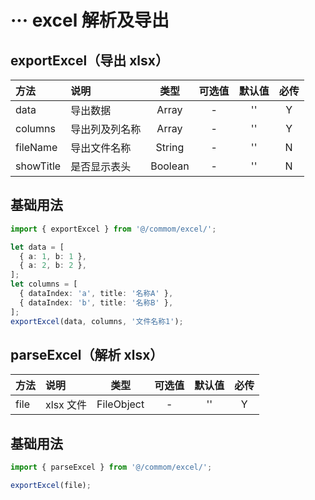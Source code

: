 # ··· excel 解析及导出

## exportExcel（导出 xlsx）

| 方法      | 说明           |  类型   | 可选值 | 默认值 | 必传 |
| :-------- | :------------- | :-----: | :----: | :----: | :--: |
| data      | 导出数据       |  Array  |   -    |   ''   |  Y   |
| columns   | 导出列及列名称 |  Array  |   -    |   ''   |  Y   |
| fileName  | 导出文件名称   | String  |   -    |   ''   |  N   |
| showTitle | 是否显示表头   | Boolean |   -    |   ''   |  N   |

## 基础用法

```ts
import { exportExcel } from '@/commom/excel/';

let data = [
  { a: 1, b: 1 },
  { a: 2, b: 2 },
];
let columns = [
  { dataIndex: 'a', title: '名称A' },
  { dataIndex: 'b', title: '名称B' },
];
exportExcel(data, columns, '文件名称1');
```

## parseExcel（解析 xlsx）

| 方法 | 说明      |    类型    | 可选值 | 默认值 | 必传 |
| :--- | :-------- | :--------: | :----: | :----: | :--: |
| file | xlsx 文件 | FileObject |   -    |   ''   |  Y   |

## 基础用法

```ts
import { parseExcel } from '@/commom/excel/';

exportExcel(file);
```

